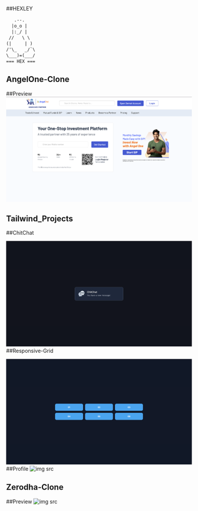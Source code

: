 ##HEXLEY

       .--.
      |o_o |
      |:_/ |
     //   \ \
    (|     | )
    /'\_   _/`\
    \___)=(___/
    === HEX ===

## AngelOne-Clone 

##Preview 
![img src](https://raw.githubusercontent.com/hexdotsh/Learn/refs/heads/main/Angelone-clone/assets/Preview.png)
## Tailwind_Projects 

##ChitChat

![img src](https://raw.githubusercontent.com/hexdotsh/Learn/refs/heads/main/Tailwind_Projects/Chat/assets/Preview.png)
##Responsive-Grid

![img src](https://raw.githubusercontent.com/hexdotsh/Learn/refs/heads/main/Tailwind_Projects/Grid/assets/Preview.png)
##Profile
![img src]()
## Zerodha-Clone 
##Preview 
![img src]()
